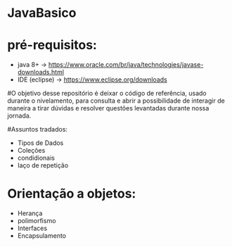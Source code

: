# JavaBasico

# pré-requisitos:
- java 8+ -> https://www.oracle.com/br/java/technologies/javase-downloads.html
- IDE (eclipse) -> https://www.eclipse.org/downloads

#O objetivo desse repositório é deixar o código de referência, usado durante o nivelamento, para consulta e abrir a possibilidade de interagir de maneira a tirar dúvidas e resolver questões levantadas durante nossa jornada.


#Assuntos tradados:
- Tipos de Dados
- Coleções
- condidionais
- laço de repetição
# Orientação a objetos:
- Herança
- polimorfismo
- Interfaces
- Encapsulamento
